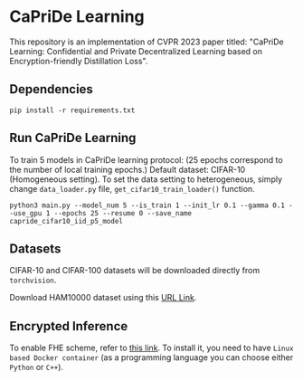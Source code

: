 # CaPriDe Learning

This repository is an implementation of CVPR 2023 paper titled: "CaPriDe Learning: Confidential and Private Decentralized Learning based on Encryption-friendly Distillation Loss". 

## Dependencies
```
pip install -r requirements.txt
```

## Run CaPriDe Learning
To train 5 models in CaPriDe learning protocol: (25 epochs correspond to the number of local training epochs.)
Default dataset: CIFAR-10 (Homogeneous setting). To set the data setting to heterogeneous, simply change `data_loader.py` file, `get_cifar10_train_loader()` function. 

```
python3 main.py --model_num 5 --is_train 1 --init_lr 0.1 --gamma 0.1 --use_gpu 1 --epochs 25 --resume 0 --save_name capride_cifar10_iid_p5_model 
```

## Datasets
CIFAR-10 and CIFAR-100 datasets will be downloaded directly from `torchvision`. 

Download HAM10000 dataset using this [URL Link](https://www.kaggle.com/kmader/skin-cancer-mnist-ham10000). 

## Encrypted Inference 
To enable FHE scheme, refer to [this link](https://github.com/IBM/fhe-toolkit-linux). 
To install it, you need to have `Linux based Docker container` (as a programming language you can choose either `Python` or `C++`). 